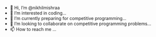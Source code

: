 - 👋 Hi, I’m @nikhilmishraa
- 👀 I’m interested in coding...
- 🌱 I’m currently preparing for competitive programming...
- 💞️ I’m looking to collaborate on competitive programming problems...
- 📫 How to reach me ...

<!---
nikhilmishraa/nikhilmishraa is a ✨ special ✨ repository because its `README.md` (this file) appears on your GitHub profile.
You can click the Preview link to take a look at your changes.
--->
